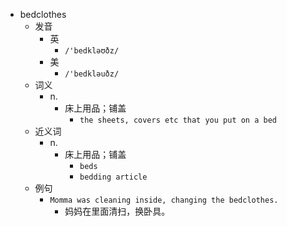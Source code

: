 - bedclothes
  - 发音
    - 英
      - `/'bedkləʊðz/`
    - 美
      - `/'bedkləuðz/`
  - 词义
    - n.
      - 床上用品；铺盖
        - `the sheets, covers etc that you put on a bed`
  - 近义词
    - n.
      - 床上用品；铺盖
        - `beds`
        - `bedding article`
  - 例句
    - `Momma was cleaning inside, changing the bedclothes.`
      - 妈妈在里面清扫，换卧具。

